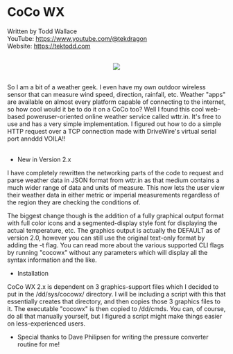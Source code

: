 # CoCo WX

Written by Todd Wallace  
YouTube: https://www.youtube.com/@tekdragon  
Website: https://tektodd.com  
<br>
<p align="center"><img src="https://user-images.githubusercontent.com/17234382/204738420-c1c16450-dc34-43c7-bbef-c5c610132255.png"></p>
<br>
So I am a bit of a weather geek. I even have my own outdoor wireless sensor
that can measure wind speed, direction, rainfall, etc. Weather "apps" are
available on almost every platform capable of connecting to the internet, so
how cool would it be to do it on a CoCo too? Well I found this cool web-based
poweruser-oriented online weather service called wttr.in. It's free to use
and has a very simple implementation. I figured out how to do a simple HTTP
request over a TCP connection made with DriveWire's virtual serial port
annddd VOILA!!<br><br>

* New in Version 2.x  

I have completely rewritten the networking parts of the code to request and
parse weather data in JSON format from wttr.in as that medium contains a much
wider range of data and units of measure. This now lets the user view their
weather data in either metric or imperial measurements regardless of the
region they are checking the conditions of.  

The biggest change though is the addition of a fully graphical output format
with full color icons and a segmented-display style font for displaying the
actual temperature, etc. The graphics output is actually the DEFAULT as of
version 2.0, however you can still use the original text-only format by
adding the -t flag. You can read more about the various supported CLI flags
by running "cocowx" without any parameters which will display all the syntax
information and the like.  

* Installation  

CoCo WX 2.x is dependent on 3 graphics-support files which I decided to put
in the /dd/sys/cocowx/ directory. I will be including a script with this
that essentially creates that directory, and then copies those 3 graphics
files to it. The executable "cocowx" is then copied to /dd/cmds. You can, of
course, do all that manually yourself, but I figured a script might make
things easier on less-experienced users.  

* Special thanks to Dave Philipsen for writing the pressure converter routine for me!  

